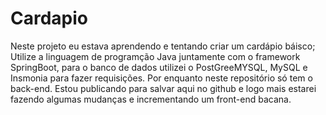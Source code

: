 # Cardapio
Neste projeto eu estava aprendendo e tentando criar um cardápio báisco; Utilize a linguagem de programção Java juntamente com o framework SpringBoot,
para o banco de dados utilizei o PostGreeMYSQL, MySQL e Insmonia para fazer requisições. Por enquanto neste repositório só tem o back-end.
Estou publicando para salvar aqui no github e logo mais estarei fazendo algumas mudanças e incrementando um front-end bacana.
